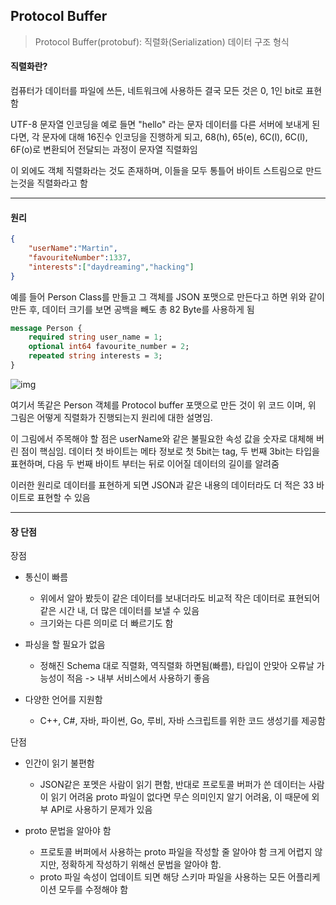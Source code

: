 ## Protocol Buffer

> Protocol Buffer(protobuf): 직렬화(Serialization) 데이터 구조 형식

#### 직렬화란?

컴퓨터가 데이터를 파일에 쓰든, 네트워크에 사용하든 결국 모든 것은 0, 1인 bit로 표현함  

UTF-8 문자열 인코딩을 예로 들면 "hello" 라는 문자 데이터를 다른 서버에 보내게 된다면, 
각 문자에 대해 16진수 인코딩을 진행하게 되고, 68(h), 65(e), 6C(l), 6C(l), 6F(o)로 
변환되어 전달되는 과정이 문자열 직렬화임

이 외에도 객체 직렬화라는 것도 존재하며, 
이들을 모두 통틀어 바이트 스트림으로 만드는것을 직렬화라고 함

---

#### 원리

```json
{ 
    "userName":"Martin", 
    "favouriteNumber":1337, 
    "interests":["daydreaming","hacking"] 
}
```

예를 들어 Person Class를 만들고 그 객체를 JSON 포맷으로 만든다고 하면 위와 같이 만든 후,
데이터 크기를 보면 공백을 빼도 총 82 Byte를 사용하게 됨

```protobuf
message Person {
	required string user_name = 1; 
	optional int64 favourite_number = 2; 
	repeated string interests = 3;
}
```

  ![img](https://blog.kakaocdn.net/dn/uBybi/btqvUQTpgj4/2s6CXS1V92CSsMnnisMLgk/img.png)

여기서 똑같은 Person 객체를 Protocol buffer 포맷으로 만든 것이 위 코드 이며,
위 그림은 어떻게 직렬화가 진행되는지 원리에 대한 설명임. 

이 그림에서 주목해야 할 점은 userName와 같은 불필요한 속성 값을 숫자로 대체해 버린 점이 핵심임.
데이터 첫 바이트는 메타 정보로 첫 5bit는 tag,  두 번째 3bit는 타입을 표현하며, 
다음 두 번째 바이트 부터는 뒤로 이어질 데이터의 길이를 알려줌

이러한 원리로 데이터를 표현하게 되면 JSON과 같은 내용의 데이터라도 더 적은 33 바이트로 표현할 수 있음 

---

#### 장 단점

장점

* 통신이 빠름
  * 위에서 알아 봤듯이 같은 데이터를 보내더라도 비교적 작은 데이터로 표현되어 
    같은 시간 내, 더 많은 데이터를 보낼 수 있음
  * 크기와는 다른 의미로 더 빠르기도 함

* 파싱을 할 필요가 없음
  * 정해진 Schema 대로 직렬화, 역직렬화 하면됨(빠름), 타입이 안맞아 오류날 가능성이 적음
    -> 내부 서비스에서 사용하기 좋음

* 다양한 언어를 지원함
  * C++, C#, 자바, 파이썬, Go, 루비, 자바 스크립트를 위한 코드 생성기를 제공함

단점

* 인간이 읽기 불편함
  * JSON같은 포멧은 사람이 읽기 편함, 반대로 프로토콜 버퍼가 쓴 데이터는 사람이 읽기 어려움
    proto 파일이 없다면 무슨 의미인지 알기 어려움, 이 때문에 외부 API로 사용하기 문제가 있음

* proto 문법을 알아야 함
  * 프로토콜 버퍼에서 사용하는 proto 파일을 작성할 줄 알아야 함
    크게 어렵지 않지만, 정확하게 작성하기 위해선 문법을 알아야 함. 
  * proto 파일 속성이 업데이트 되면 해당 스키마 파일을 사용하는 모든 어플리케이션 모두를 수정해야 함